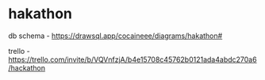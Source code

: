 # hakathon

db schema - https://drawsql.app/cocaineee/diagrams/hakathon#

trello - https://trello.com/invite/b/VQVnfzjA/b4e15708c45762b0121ada4abdc270a6/hackathon
